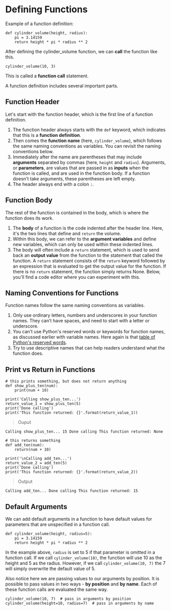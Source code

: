 # Defining Functions

Example of a function definition:

```
def cylinder_volume(height, radius):
    pi = 3.14159
    return height * pi * radius ** 2
```

After defining the cylinder_volume function, we can **call** the function like this.

```
cylinder_volume(10, 3)
```

This is called a **function call** statement.

A function definition includes several important parts.

## Function Header

Let's start with the function header, which is the first line of a function definition.

1. The function header always starts with the `def` keyword, which indicates that this is a **function definition**.
2. Then comes the **function name** (here, `cylinder_volume`), which follows the same naming conventions as variables. You can revisit the naming conventions below.
3. Immediately after the name are parentheses that may include **arguments** separated by commas (here, `height` and `radius`). Arguments, or **parameters**, are values that are passed in as **inputs** when the function is called, and are used in the function body. If a function doesn't take arguments, these parentheses are left empty.
4. The header always end with a colon `:`.

## Function Body

The rest of the function is contained in the body, which is where the function does its work.

1. The **body** of a function is the code indented after the header line. Here, it's the two lines that define and `return` the volume.
2. Within this body, we can refer to the **argument variables** and define new variables, which can only be used within these indented lines.
3. The body will often include a `return` statement, which is used to send back an **output value** from the function to the statement that called the function. A `return` statement consists of the `return` keyword followed by an expression that is evaluated to get the output value for the function. If there is no `return` statement, the function simply returns None.
   Below, you'll find a code editor where you can experiment with this.

## Naming Conventions for Functions

Function names follow the same naming conventions as variables.

1. Only use ordinary letters, numbers and underscores in your function names. They can’t have spaces, and need to start with a letter or underscore.
2. You can’t use Python's reserved words or keywords for function names, as discussed earlier with variable names. Here again is that [table of Python's reserved words](https://docs.python.org/3/reference/lexical_analysis.html#keywords).
3. Try to use descriptive names that can help readers understand what the function does.

## Print vs Return in Functions

```
# this prints something, but does not return anything
def show_plus_ten(num):
    print(num + 10)

print('Calling show_plus_ten...')
return_value_1 = show_plus_ten(5)
print('Done calling')
print('This function returned: {}'.format(return_value_1))
```

> Ouput

```
Calling show_plus_ten... 15 Done calling This function returned: None
```

```
# this returns something
def add_ten(num):
    return(num + 10)

print('\nCalling add_ten...')
return_value_2 = add_ten(5)
print('Done calling')
print('This function returned: {}'.format(return_value_2))
```

> Output

```
Calling add_ten... Done calling This function returned: 15
```

## Default Arguments

We can add default arguments in a function to have default values for parameters that are unspecified in a function call.

```
def cylinder_volume(height, radius=5):
    pi = 3.14159
    return height * pi * radius ** 2
```

In the example above, `radius` is set to 5 if that parameter is omitted in a function call. If we call `cylinder_volume(10)`, the function will use 10 as the height and 5 as the radius. However, if we call `cylinder_volume(10, 7)` the 7 will simply overwrite the default value of 5.

Also notice here we are passing values to our arguments by position. It is possible to pass values in two ways - **by position** and **by name**. Each of these function calls are evaluated the same way.

```
cylinder_volume(10, 7)  # pass in arguments by position
cylinder_volume(height=10, radius=7)  # pass in arguments by name
```
